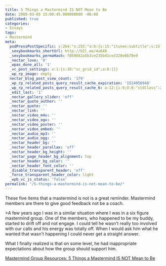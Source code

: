 ```yaml
---
title: 5 Things a Mastermind IS NOT Mean to Be
date: 2008-03-05 15:00:45.000000000 -06:00
published: true
categories:
- Essays
tags:
- Mastermind
meta:
  podPressPostSpecific: s:264:"s:255:"a:6:{s:15:"itunes:subtitle";s:15:"##PostExcerpt##";s:14:"itunes:summary";s:15:"##PostExcerpt##";s:15:"itunes:keywords";s:17:"##WordPressCats##";s:13:"itunes:author";s:10:"##Global##";s:15:"itunes:explicit";s:7:"Default";s:12:"itunes:block";s:7:"Default";}";";
  _sexybookmarks_shortUrl: http://b2l.me/4u648
  _sexybookmarks_permaHash: f059882a5b3ce235b41ce3328e0b70e9
  _nectar_love: '0'
  _wpas_done_all: '1'
  _vc_post_settings: a:1:{s:10:"vc_grid_id";a:0:{}}
  _wp_rp_image: empty
  nectar_blog_post_view_count: '179'
  _wp_rp_related_posts_query_result_cache_expiration: '1524956948'
  _wp_rp_related_posts_query_result_cache_6: a:12:{i:0;O:8:"stdClass":2:{s:7:"post_id";s:3:"312";s:5:"score";s:17:"72.51076210651414";}i:1;O:8:"stdClass":2:{s:7:"post_id";s:3:"602";s:5:"score";s:16:"65.9550755046406";}i:2;O:8:"stdClass":2:{s:7:"post_id";s:3:"282";s:5:"score";s:17:"63.19362887253605";}i:3;O:8:"stdClass":2:{s:7:"post_id";s:3:"404";s:5:"score";s:17:"59.16382283143756";}i:4;O:8:"stdClass":2:{s:7:"post_id";s:3:"124";s:5:"score";s:16:"58.6910452753063";}i:5;O:8:"stdClass":2:{s:7:"post_id";s:3:"119";s:5:"score";s:16:"58.2238155729377";}i:6;O:8:"stdClass":2:{s:7:"post_id";s:3:"605";s:5:"score";s:17:"57.98824950160818";}i:7;O:8:"stdClass":2:{s:7:"post_id";s:4:"1211";s:5:"score";s:17:"51.43256289973465";}i:8;O:8:"stdClass":2:{s:7:"post_id";s:3:"320";s:5:"score";s:17:"51.43256289973465";}i:9;O:8:"stdClass":2:{s:7:"post_id";s:3:"189";s:5:"score";s:17:"51.43256289973465";}i:10;O:8:"stdClass":2:{s:7:"post_id";s:3:"130";s:5:"score";s:17:"51.43256289973465";}i:11;O:8:"stdClass":2:{s:7:"post_id";s:4:"4806";s:5:"score";s:16:"45.2782176888357";}}
  _edit_last: '1'
  _nectar_gallery_slider: 'off'
  _nectar_quote_author: ''
  _nectar_quote: ''
  _nectar_link: ''
  _nectar_video_m4v: ''
  _nectar_video_ogv: ''
  _nectar_video_poster: ''
  _nectar_video_embed: ''
  _nectar_audio_mp3: ''
  _nectar_audio_ogg: ''
  _nectar_header_bg: ''
  _nectar_header_parallax: 'off'
  _nectar_header_bg_height: ''
  _nectar_page_header_bg_alignment: top
  _nectar_header_bg_color: ''
  _nectar_header_font_color: ''
  _disable_transparent_header: 'off'
  _force_transparent_header_color: light
  _wpb_vc_js_status: 'false'
permalink: "/5-things-a-mastermind-is-not-mean-to-be/"
---
```

<p>These five items that a mastermind is not is a great reminder. Mastermind members are there to give good feedback not be a coach.</p>
>A few years ago I was in a similar situation where I was in a six figure mastermind group. One of the members, who happened to be my buddy, started to drift off and not engage. I could tell he wasn't really too involved with our calls and his energy was totally off. When I would ask him what he wanted that wasn't happening I could never get a straight answer.</p>
<p>What I finally realized is that on some level, he had inappropriate expectations about how the group should support him.</p></blockquote>
<p><a href="http://www.evancarmichael.com/Mastermind-Group/2008/03/5-things-mastermind-is-not-mean-to-be.html" rel="nofollow">Mastermind Group Resources: 5 Things a Mastermind IS NOT Mean to Be</a></p>
